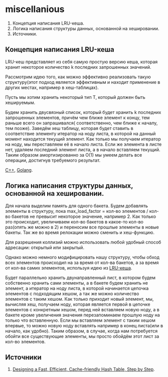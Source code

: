 # miscellanious

1. Концепция написания LRU-кеша.
2. Логика написания структуры данных, основанной на хешировании.
3. Источники.

## Концепция написания LRU-кеша

LRU-кеш представляет из себя самую простую версию кеша,
которая хранит некоторое количество k последних запрошенных
значений.

Рассмотрим идею того, как можно эффективно реализовать 
такую структуру(этот подход является эффективным и находит
применение в других местах, например в хеш-таблицах).

Пусть мы хотим хранить некоторый тип T, который
должен быть хешируемым.

Будем хранить двусвязный список, который будет хранить
k последних запрошенных элементов, причём
чем ближе элемент к концу, тем раньше всего он запрашивался(
соответственно, чем ближе к началу, тем позже).
Заведём хеш таблицу, которая будет ставить в соответствие 
элементу итератор на ноду листа, в которой на данный момент
находится текущий элемент.
Как только мы получаем итератор на ноду, мы переставляем её
в начало листа.
Если же элемента в листе нет, удаляем последний элемент листа,
а в начало вставляем текущий.
Таким образом амортизированно за O(1) мы умеем делать все операции,
достигнув требуемого результат.

[C++](https://github.com/dasfex/ProgrammingPractice/blob/master/cpp/algos/lrucache.h),
[Golang](https://github.com/dasfex/ProgrammingPractice/blob/master/golang/lrucache.go).

## Логика написания структуры данных, основанной на хешировании.

Для начала выделим память для одного бакета.
Будем добавлять элементы в структуру, пока
max_load_factor = кол-во элементов / кол-во бакетов
не превысит некоторое значение, например 2.
Как только это происходит, увеличиваем кол-во бакетов
в какое-то кол-во раз(опять же можно в 2) и переносим все прошлые
элементы в новые бакеты.
Так же во время релокации можно сменить и хеш-функцию.

Для разрешения коллизий можно использовать любой удобный способ
адресации: открытый или закрытый.

Однако можно немного модифицировать нашу структуру,
чтобы обход всех элементов происходил на за время от кол-ва бакетов,
а за время от кол-ва самих элементов, используя идею из
[LRU-кеша](https://github.com/dasfex/ProgrammingNotes/blob/master/general/lru_cache.md).

Будет параллельно хранить двунаправленный лист, в котором будем собственно хранить
сами элементы, а в бакете будем хранить не элемент,
а итератор на ноду листа, в которой начинается цепочка элементов с
подходящим хешом, а так же можно количество элементов с таким хешом.
Как только приходит новый элемент, мы, вычисляя хеш, получаем ноду,
которая является первой в цепочке элементов с конкретным хешом,
перед ней вставляем новую ноду, а в бакете кроме увеличения значения
перезапоминаем прошлую ноду на только что вставленную.
Если мы вставляем элемент с таким хешом впервые,
то можно новую ноду вставлять например в конец листа(или в начало, как удобно).
Таким образом, в случае, когда нам потребуется обойти все существующие
элементы, мы просто обойдём этот лист за кол-во элементов.

## Источники
1. [Designing a Fast, Efficient, Cache-friendly Hash Table, Step by Step](
   https://www.youtube.com/watch?v=ncHmEUmJZf4
   ).

